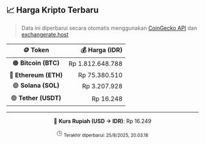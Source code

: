 

<!-- HARGA_KRIPTO -->
## 📈 Harga Kripto Terbaru

> Data ini diperbarui secara otomatis menggunakan [CoinGecko API](https://www.coingecko.com/) dan [exchangerate.host](https://exchangerate.host/)

<div align="center">

| 🪙 Token | 💰 Harga (IDR) |
|:------:|---------------:|
| 🟠 **Bitcoin (BTC)**   | Rp 1.812.648.788 |
| 🔵 **Ethereum (ETH)**  | Rp 75.380.510 |
| 🟣 **Solana (SOL)**    | Rp 3.207.928 |
| 🟢 **Tether (USDT)**   | Rp 16.248 |

---

💱 **Kurs Rupiah (USD → IDR)**: Rp 16.249

🕒 <sub>Terakhir diperbarui: 25/8/2025, 20.03.18</sub>

</div>
<!-- /HARGA_KRIPTO -->